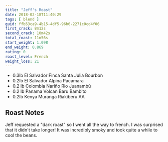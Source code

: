 ```yaml
---
title: "Jeff's Roast"
date: 2018-02-18T11:40:29
tags: [ blend ]
guid: ffb53ca9-4b15-4df5-96b6-2271c0cd4f06
first_crack: 8m12s
second_crack: 10m42s
total_roast: 11m56s
start_weight: 1.098
end_weight: 0.869
rating: 0
roast_level: French
weight_loss: 21
---
```


 * 0.3lb El Salvador Finca Santa Julia Bourbon
 * 0.2lb El Salvador Alpina Pacamara
 * 0.2 lb Colombia Nariño Rio Juanambú
 * 0.2 lb Panama Volcan Baru Bambito
 * 0.2lb Kenya Muranga Riakiberu AA

## Roast Notes

Jeff requested a "dark roast" so I went all the way to french.  I was surprised
that it didn't take longer!  It was incredibly smoky and took quite a while to
cool the beans.
